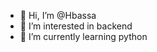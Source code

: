 - 👋 Hi, I’m @Hbassa
- 👀 I’m interested in backend
- 🌱 I’m currently learning python

<!---
Hbassa/Hbassa is a ✨ special ✨ repository because its `README.md` (this file) appears on your GitHub profile.
You can click the Preview link to take a look at your changes.
--->
